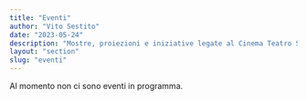 ```yaml
---
title: "Eventi"
author: "Vito Sestito"
date: "2023-05-24"
description: "Mostre, proiezioni e iniziative legate al Cinema Teatro Sestito e al territorio di San Vito."
layout: "section"
slug: "eventi"
---
```

Al momento non ci sono eventi in programma.